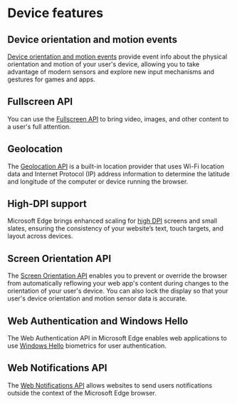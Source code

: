 # Device features

## Device orientation and motion events
[Device orientation and motion events](./device-orientation-and-motion-events) provide event info about the physical orientation and motion of your user's device, allowing you to take advantage of modern sensors and explore new input mechanisms and gestures for games and apps.

## Fullscreen API
You can use the [Fullscreen API](./fullscreen-API) to bring video, images, and other content to a user's full attention.

## Geolocation
The [Geolocation API](./Geolocation) is a built-in location provider that uses Wi-Fi location data and Internet Protocol (IP) address information to determine the latitude and longitude of the computer or device running the browser.

## High-DPI support
Microsoft Edge brings enhanced scaling for [high DPI](./high-DPI-support) screens and small slates, ensuring the consistency of your website’s text, touch targets, and layout across devices.

## Screen Orientation API
The [Screen Orientation API](./screen-Orientation-API) enables you to prevent or override the browser from automatically reflowing your web app's content during changes to the orientation of your user's device. You can also lock the display so that your user's device orientation and motion sensor data is accurate.

## Web Authentication and Windows Hello
The Web Authentication API in Microsoft Edge enables web applications to use [Windows Hello](http://go.microsoft.com/fwlink/p/?LinkID=624961) biometrics for user authentication.

## Web Notifications API
The [Web Notifications API](./web-Notifications-API) allows websites to send users notifications outside the context of the Microsoft Edge browser.
